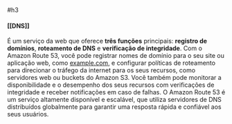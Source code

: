 #h3 

#### [[DNS]]

É um serviço da web que oferece **três funções** principais: **registro de domínios**, **roteamento de DNS** e **verificação de integridade**. Com o Amazon Route 53, você pode registrar nomes de domínio para o seu site ou aplicação web, como [example.com](http://example.com), e configurar políticas de roteamento para direcionar o tráfego da internet para os seus recursos, como servidores web ou buckets do Amazon S3. Você também pode monitorar a disponibilidade e o desempenho dos seus recursos com verificações de integridade e receber notificações em caso de falhas. O Amazon Route 53 é um serviço altamente disponível e escalável, que utiliza servidores de DNS distribuídos globalmente para garantir uma resposta rápida e confiável aos seus usuários.